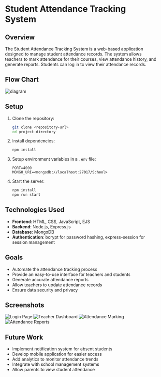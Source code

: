 # Student Attendance Tracking System

## Overview
The Student Attendance Tracking System is a web-based application designed to manage student attendance records. The system allows teachers to mark attendance for their courses, view attendance history, and generate reports. Students can log in to view their attendance records.

## Flow Chart
![diagram](https://github.com/Kroom00/smart-attendance-web/assets/88386673/598f29bd-e557-4628-95bc-c7d24274a3d8)


## Setup
1. Clone the repository:
    ```bash
    git clone <repository-url>
    cd project-directory
    ```
2. Install dependencies:
    ```bash
    npm install
    ```
3. Setup environment variables in a `.env` file:
    ```env
    PORT=4000
    MONGO_URI=<mongodb://localhost:27017/School>
    ```
4. Start the server:
    ```bash
    npm install
    npm run start
    ```

## Technologies Used
- **Frontend**: HTML, CSS, JavaScript, EJS
- **Backend**: Node.js, Express.js
- **Database**: MongoDB
- **Authentication**: bcrypt for password hashing, express-session for session management

## Goals
- Automate the attendance tracking process
- Provide an easy-to-use interface for teachers and students
- Generate accurate attendance reports
- Allow teachers to update attendance records
- Ensure data security and privacy

## Screenshots
![Login Page](path/to/login-screenshot.png)
![Teacher Dashboard](path/to/dashboard-screenshot.png)
![Attendance Marking](path/to/attendance-screenshot.png)
![Attendance Reports](path/to/reports-screenshot.png)

## Future Work
- Implement notification system for absent students
- Develop mobile application for easier access
- Add analytics to monitor attendance trends
- Integrate with school management systems
- Allow parents to view student attendance

